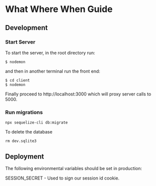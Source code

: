 # What Where When Guide

## Development

### Start Server

To start the server, in the root directory run:

```
$ nodemon
```

and then in another terminal run the front end:

```
$ cd client
$ nodemon
```

Finally proceed to http://localhost:3000 which will proxy server calls to 5000.

### Run migrations

```
npx sequelize-cli db:migrate
```

To delete the database

```
rm dev.sqlite3
```

## Deployment

The following environmental variables should be set in production:


SESSION\_SECRET - Used to sign our session id cookie.
